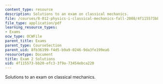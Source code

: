 ```yaml
---
content_type: resource
description: Solutions to an exam on classical mechanics.
file: /courses/8-012-physics-i-classical-mechanics-fall-2008/4f115573bb20efc33f9a73454ebca220_exam2sol.pdf
file_type: application/pdf
learning_resource_types:
- Exams
ocw_type: OCWFile
parent_title: Exams
parent_type: CourseSection
parent_uid: 8fb36199-f4d5-b9a9-0246-9da3fe199ea6
resourcetype: Document
title: Exam 2 Solutions
uid: 4f115573-bb20-efc3-3f9a-73454ebca220
---
```

Solutions to an exam on classical mechanics.